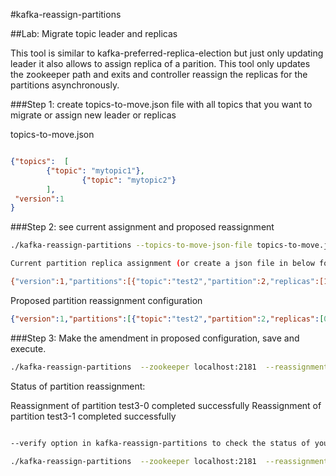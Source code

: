 #kafka-reassign-partitions

##Lab: Migrate topic leader and replicas

This tool is similar to kafka-preferred-replica-election but just only updating leader it also allows to assign replica of a parition. This tool only updates the zookeeper path and exits and controller reassign the replicas for the partitions asynchronously.

###Step 1: create topics-to-move.json file with all topics that you want to migrate or assign new leader or replicas


topics-to-move.json

```json 

{"topics":  [
		{"topic": "mytopic1"},
                {"topic": "mytopic2"}
	    ],
 "version":1
}

```



###Step 2: see current assignment and proposed reassignment

```sh
./kafka-reassign-partitions --topics-to-move-json-file topics-to-move.json --broker-list "0,1,2" --generate --zookeeper localhost:2181

Current partition replica assignment (or create a json file in below format)

{"version":1,"partitions":[{"topic":"test2","partition":2,"replicas":[1,2,0],"log_dirs":["any","any","any"]},{"topic":"test2","partition":1,"replicas":[0,1,2],"log_dirs":["any","any","any"]},{"topic":"test2","partition":0,"replicas":[2,0,1],"log_dirs":["any","any","any"]}]}

```

Proposed partition reassignment configuration

```json
{"version":1,"partitions":[{"topic":"test2","partition":2,"replicas":[0,1,2],"log_dirs":["any","any","any"]},{"topic":"test2","partition":1,"replicas":[2,0,1],"log_dirs":["any","any","any"]},{"topic":"test2","partition":0,"replicas":[1,2,0],"log_dirs":["any","any","any"]}]}

```

###Step 3: Make the amendment in proposed configuration, save and execute.

```sh
./kafka-reassign-partitions  --zookeeper localhost:2181  --reassignment-json-file expand-cluster-reassignment.json --execute
```
Status of partition reassignment:

Reassignment of partition test3-0 completed successfully
Reassignment of partition test3-1 completed successfully


```sh

--verify option in kafka-reassign-partitions to check the status of your partitions.

./kafka-reassign-partitions  --zookeeper localhost:2181  --reassignment-json-file expand-cluster-reassignment.json --verify
```
